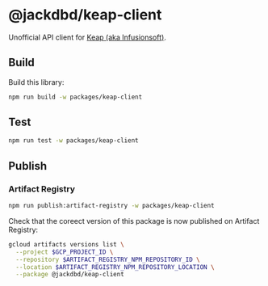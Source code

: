 # @jackdbd/keap-client

Unofficial API client for [Keap (aka Infusionsoft)](https://keap.com/).

## Build

Build this library:

```sh
npm run build -w packages/keap-client
```

## Test

```sh
npm run test -w packages/keap-client
```

## Publish

### Artifact Registry

```sh
npm run publish:artifact-registry -w packages/keap-client
```

Check that the coreect version of this package is now published on Artifact Registry:

```sh
gcloud artifacts versions list \
  --project $GCP_PROJECT_ID \
  --repository $ARTIFACT_REGISTRY_NPM_REPOSITORY_ID \
  --location $ARTIFACT_REGISTRY_NPM_REPOSITORY_LOCATION \
  --package @jackdbd/keap-client
```
